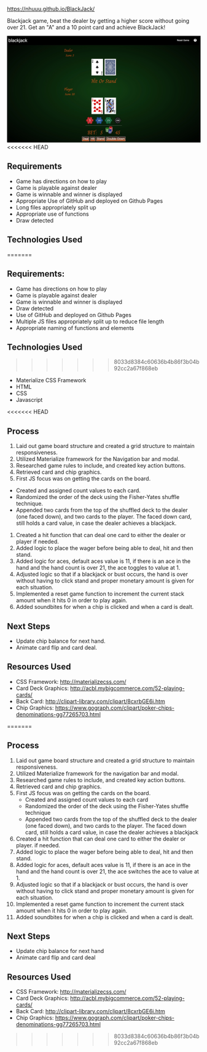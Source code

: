 https://nhuuu.github.io/BlackJack/

Blackjack game, beat the dealer by getting a higher score without going over 21. Get an "A" and a 10 point card and achieve BlackJack!

![](./otherImgs/blackjackgame.jpeg)
<<<<<<< HEAD

## Requirements
* Game has directions on how to play
* Game is playable against dealer
* Game is winnable and winner is displayed
* Appropriate Use of GitHub and deployed on Github Pages
* Long files appropriately split up
* Appropriate use of functions
* Draw detected

## Technologies Used
=======
 
## Requirements:
* Game has directions on how to play 
* Game is playable against dealer 
* Game is winnable and winner is displayed 
* Draw detected
* Use of GitHub and deployed on Github Pages 
* Multiple JS files appropriately split up to reduce file length
* Appropriate naming of functions and elements


## Technologies Used 
>>>>>>> 8033d8384c60636b4b86f3b04b92cc2a67f868eb
* Materialize CSS Framework
* HTML
* CSS
* Javascript

<<<<<<< HEAD
## Process
1. Laid out game board structure and created a grid structure to maintain responsiveness.
1. Utilized Materialize framework for the Navigation bar and modal. 
1. Researched game rules to include, and created key action buttons. 
1. Retrieved card and chip graphics. 
1. First JS focus was on getting the cards on the board.
* Created and assigned count values to each card.
* Randomized the order of the deck using the Fisher-Yates shuffle technique.
* Appended two cards from the top of the shuffled deck to the dealer (one faced down), and two cards to the player. The faced down card, still holds a card value, in case the dealer achieves a blackjack.
1. Created a hit function that can deal one card to either the dealer or player if needed.
1. Added logic to place the wager before being able to deal, hit and then stand. 
1. Added logic for aces, default aces value is 11, if there is an ace in the hand and the hand count is over 21, the ace toggles to value at 1. 
1. Adjusted logic so that if a blackjack or bust occurs, the hand is over without having to click stand and proper monetary amount is given for each situation.
1. Implemented a reset game function to increment the current stack amount when it hits 0 in order to play again. 
1. Added soundbites for when a chip is clicked and when a card is dealt.


## Next Steps
* Update chip balance for next hand. 
* Animate card flip and card deal.

## Resources Used
* CSS Framework: http://materializecss.com/
* Card Deck Graphics: http://acbl.mybigcommerce.com/52-playing-cards/
* Back Card: http://clipart-library.com/clipart/8cxrbGE6i.htm
* Chip Graphics: https://www.gograph.com/clipart/poker-chips-denominations-gg77265703.html



=======

## Process
1.	Laid out game board structure and created a grid structure to maintain responsiveness.
1.	Utilized Materialize framework for the navigation bar and modal.
1.	Researched game rules to include, and created key action buttons.
1.	Retrieved card and chip graphics.
1.	First JS focus was on getting the cards on the board.
    * Created and assigned count values to each card
    * Randomized the order of the deck using the Fisher-Yates shuffle technique
    * Appended two cards from the top of the shuffled deck to the dealer (one faced down), and two cards to the player. The faced down card, still holds a card value, in case the dealer achieves a blackjack
1.	Created a hit function that can deal one card to either the dealer or player. if needed.
1.	Added logic to place the wager before being able to deal, hit and then stand.
1.	Added logic for aces, default aces value is 11, if there is an ace in the hand and the hand count is over 21, the ace switches the ace to value at 1.
1.	Adjusted logic so that if a blackjack or bust occurs, the hand is over without having to click stand and proper monetary amount is given for each situation.
1.	Implemented a reset game function to increment the current stack amount when it hits 0 in order to play again.
1.	Added soundbites for when a chip is clicked and when a card is dealt.


## Next Steps 
* Update chip balance for next hand
* Animate card flip and card deal


## Resources Used 
* CSS Framework: http://materializecss.com/ 
* Card Deck Graphics: http://acbl.mybigcommerce.com/52-playing-cards/ 
* Back Card: http://clipart-library.com/clipart/8cxrbGE6i.htm 
* Chip Graphics: https://www.gograph.com/clipart/poker-chips-denominations-gg77265703.html
>>>>>>> 8033d8384c60636b4b86f3b04b92cc2a67f868eb

